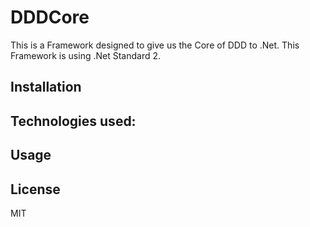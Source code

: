 # DDDCore

This is a Framework designed to give us the Core of DDD to .Net. This Framework is using .Net Standard 2.


## Installation



## Technologies used:



## Usage



## License

MIT
